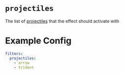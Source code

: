 # `projectiles`

The list of [projectiles](https://hub.spigotmc.org/javadocs/bukkit/org/bukkit/entity/Projectile.html) that the effect should activate with

# Example Config
```yaml
filters:
  projectiles: 
    - arrow
    - trident
```
